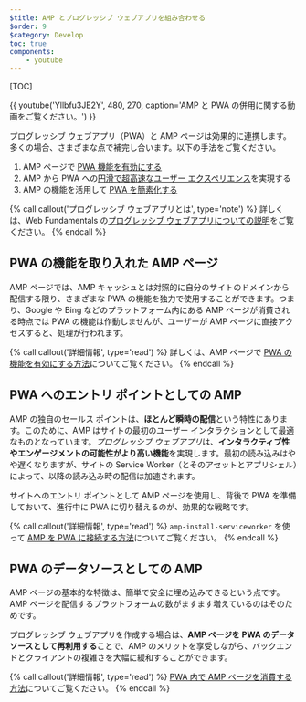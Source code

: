 ```yaml
---
$title: AMP とプログレッシブ ウェブアプリを組み合わせる
$order: 9
$category: Develop
toc: true
components:
    - youtube
---
```

[TOC]

{{ youtube('Yllbfu3JE2Y', 480, 270, caption='AMP と PWA の併用に関する動画をご覧ください。') }}

プログレッシブ ウェブアプリ（PWA）と AMP ページは効果的に連携します。多くの場合、さまざまな点で補完し合います。以下の手法をご覧ください。

1. AMP ページで [PWA 機能を有効にする](/ja/docs/guides/pwa-amp/amp-as-pwa.html)
2. AMP から PWA への[円滑で超高速なユーザー エクスペリエンス](/ja/docs/guides/pwa-amp/amp-to-pwa.html)を実現する
3. AMP の機能を活用して [PWA を簡素化する](/ja/docs/guides/pwa-amp/amp-in-pwa.html)

{% call callout('プログレッシブ ウェブアプリとは', type='note') %}
詳しくは、Web Fundamentals の[プログレッシブ ウェブアプリについての説明](https://developers.google.com/web/progressive-web-apps/)をご覧ください。
{% endcall %}

## PWA の機能を取り入れた AMP ページ

AMP ページでは、AMP キャッシュとは対照的に自分のサイトのドメインから配信する限り、さまざまな PWA の機能を独力で使用することができます。つまり、Google や Bing などのプラットフォーム内にある AMP ページが消費される時点では PWA の機能は作動しませんが、ユーザーが AMP ページに直接アクセスすると、処理が行われます。

{% call callout('詳細情報', type='read') %}
詳しくは、AMP ページで [PWA の機能を有効にする方法](/ja/docs/guides/pwa-amp/amp-as-pwa.html)についてご覧ください。
{% endcall %}

## PWA へのエントリ ポイントとしての AMP

AMP の独自のセールス ポイントは、**ほとんど瞬時の配信**という特性にあります。このために、AMP はサイトの最初のユーザー インタラクションとして最適なものとなっています。*プログレッシブ ウェブアプリ*は、**インタラクティブ性やエンゲージメントの可能性がより高い機能**を実現します。最初の読み込みはやや遅くなりますが、サイトの Service Worker（とそのアセットとアプリシェル）によって、以降の読み込み時の配信は加速されます。

サイトへのエントリ ポイントとして AMP ページを使用し、背後で PWA を準備しておいて、進行中に PWA に切り替えるのが、効果的な戦略です。

{% call callout('詳細情報', type='read') %}
`amp-install-serviceworker` を使って [AMP を PWA に接続する方法](/ja/docs/guides/pwa-amp/amp-to-pwa.html)についてご覧ください。
{% endcall %}

## PWA のデータソースとしての AMP

AMP ページの基本的な特徴は、簡単で安全に埋め込みできるという点です。AMP ページを配信するプラットフォームの数がますます増えているのはそのためです。

プログレッシブ ウェブアプリを作成する場合は、**AMP ページを PWA のデータソースとして再利用する**ことで、AMP のメリットを享受しながら、バックエンドとクライアントの複雑さを大幅に緩和することができます。

{% call callout('詳細情報', type='read') %}
[PWA 内で AMP ページを消費する方法](/ja/docs/guides/pwa-amp/amp-in-pwa.html)についてご覧ください。
{% endcall %}
 
 
